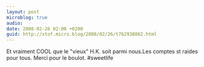 ```yaml
---
layout: post
microblog: true
audio: 
date: 2008-02-26 02:00 +0200
guid: http://xtof.micro.blog/2008/02/26/t762938862.html
---
```

Et vraiment COOL que le "vieux" H.K. soit parmi nous.Les comptes st raides pour tous. Merci pour le boulot. #sweetlife
